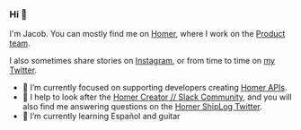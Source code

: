 ### Hi 👋

I'm Jacob. You can mostly find me on [Homer](https://homer.github.io/), where I work on the [Product team](https://homer.github.io/crew).

I also sometimes share stories on [Instagram](https://www.instagram.com/jbarrettsteiner/), or from time to time on [my Twitter](https://twitter.com/jbarrettsteiner).

- 🔭 I’m currently focused on supporting developers creating [Homer APIs](https://homer.github.io/crew).
- 💬 I help to look after the [Homer Creator // Slack Community](https://twittercommunity.com), and you will also find me answering questions on the [Homer ShipLog Twitter](https://twitter.com/homersocial).
- 🌱 I’m currently learning Español and guitar
